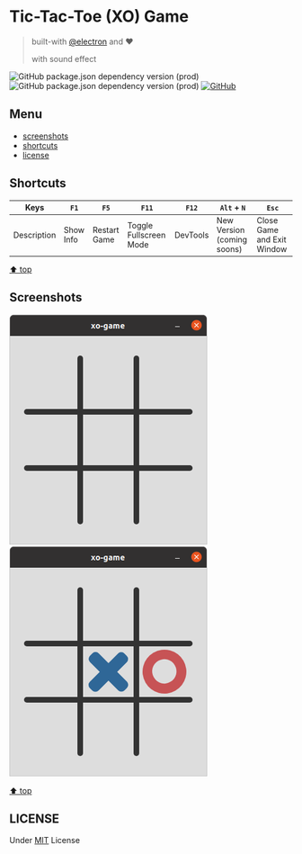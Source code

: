 # Tic-Tac-Toe (XO) Game
> built-with [@electron](https://github.com/electron/electron) and :heart:
>
> with sound effect

![GitHub package.json dependency version (prod)](https://img.shields.io/github/package-json/dependency-version/miko-github/tic-tac-toe-game-with-electron/electron)
![GitHub package.json dependency version (prod)](https://img.shields.io/github/package-json/dependency-version/miko-github/tic-tac-toe-game-with-electron/node-sass)
[![GitHub](https://img.shields.io/github/license/miko-github/tic-tac-toe-game-with-electron)](./LICENSE)

## Menu

-   [screenshots](#screenshots)
-   [shortcuts](#shortcuts)
-   [license](#license)

## Shortcuts


| Keys | `F1` | `F5` | `F11` | `F12` | `Alt` + `N` | `Esc` |
| --- | --- | --- | --- | --- | --- | --- |
| Description | Show Info | Restart Game |Toggle Fullscreen Mode | DevTools | New Version (coming soons) | Close Game and Exit Window |

[⬆️ top](#menu)

## Screenshots

![Screenshots empty](./assets/screenshots/screenshots-main-window.png)
![Screenshots keys](./assets/screenshots/screenshots-keys.png)

[⬆️ top](#menu)

## LICENSE

Under [MIT](./LICENSE) License
